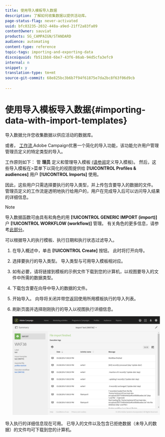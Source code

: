 ```yaml
---
title: 使用导入模板导入数据
description: 了解如何收集数据以提供活动库。
page-status-flag: never-activated
uuid: bfc03235-2032-448a-a9ed-21ff2a83fa09
contentOwner: sauviat
products: SG_CAMPAIGN/STANDARD
audience: automating
content-type: reference
topic-tags: importing-and-exporting-data
discoiquuid: fb511bb8-6be7-43f6-86ab-94d5cfa3efc9
internal: n
snippet: y
translation-type: tm+mt
source-git-commit: 68e825bc3b6b7f94f61875e7da2bc8f63f06d9cb

---
```



# 使用导入模板导入数据{#importing-data-with-import-templates}

导入数据允许您收集数据以供应活动的数据库。

或者， [工作流](../../automating/using/get-started-workflows.md),Adobe Campaign优惠一个简化的导入功能，该功能允许用户管理管理员定义的特定类型的导入。

工作原则如下： 管 **理员** 定义和管理导入模板 [(请参阅](../../automating/using/defining-import-templates.md)定义导入模板)。 然后，这些导入模板在>菜单下以简化的视图提供给 **[!UICONTROL Profiles & audiences]** 用户 **[!UICONTROL Imports]** 使用。

因此，这些用户只需选择要执行的导入类型，并上传包含要导入的数据的文件。 管理员定义的工作流是透明地执行给用户的，用户在完成导入后可以访问导入结果的详细信息。

>[!NOTE]
>
>导入数据函数可由具有和角色的用 **[!UICONTROL GENERIC IMPORT (import)]** 户 **[!UICONTROL WORKFLOW (workflow)]** 管理。 有关角色的更多信息，请参考[此部分](../../administration/using/list-of-roles.md)。

可以根据导入的执行模板、执行日期和执行状态过滤导入。

1. 在导入概述中，单击 **[!UICONTROL Create]** 按钮。 此时将打开向导。
1. 选择要执行的导入类型。 导入类型与可用导入模板相对应。
1. 如有必要，请将链接到模板的示例文件下载到您的计算机，以视图要导入的文件中所需的数据类型。
1. 下载包含要在向导中导入的数据的文件。
1. 开始导入。 向导将关闭并带您返回使用所用模板执行的导入列表。
1. 刷新页面并选择刚刚执行的导入以视图执行详细信息。

   ![](assets/simplified_import1.png)

导入执行的详细信息现在可用。 已导入的文件以及包含已拒绝数据（未导入的数据）的文件均可下载到您的计算机。
